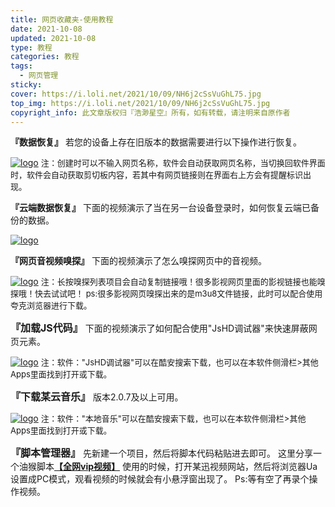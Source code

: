 ```yaml
---
title: 网页收藏夹-使用教程 
date: 2021-10-08
updated: 2021-10-08
type: 教程
categories: 教程
tags: 
  - 网页管理
sticky: 
cover: https://i.loli.net/2021/10/09/NH6j2cSsVuGhL75.jpg
top_img: https://i.loli.net/2021/10/09/NH6j2cSsVuGhL75.jpg
copyright_info: 此文章版权归『浩渺星空』所有，如有转载，请注明来自原作者
---
```

**『数据恢复』**
若您的设备上存在旧版本的数据需要进行以下操作进行恢复。

[![logo](https://i.loli.net/2021/10/09/J36SZYDAuRknECe.png)](https://v.kuaishou.com/cHq404)
<font size=2>注：创建时可以不输入网页名称，软件会自动获取网页名称，当切换回软件界面时，软件会自动获取剪切板内容，若其中有网页链接则在界面右上方会有提醒标识出现。</font>

**『云端数据恢复』**
下面的视频演示了当在另一台设备登录时，如何恢复云端已备份的数据。

[![logo](https://i.loli.net/2021/10/09/J36SZYDAuRknECe.png)](https://v.kuaishou.com/cHq404)

**『网页音视频嗅探』**
下面的视频演示了怎么嗅探网页中的音视频。

[![logo](https://i.loli.net/2021/10/09/J36SZYDAuRknECe.png)](https://v.kuaishou.com/cHq404)
<font size=2>注：长按嗅探列表项目会自动复制链接哦！很多影视网页里面的影视链接也能嗅探哦！快去试试吧！
ps:很多影视网页嗅探出来的是m3u8文件链接，此时可以配合使用夸克浏览器进行下载。</font>

<font size=3>**『加载JS代码』**</font>
下面的视频演示了如何配合使用"JsHD调试器"来快速屏蔽网页元素。

[![logo](https://i.loli.net/2021/10/09/J36SZYDAuRknECe.png)](https://v.kuaishou.com/cHq404)
<font size=2>注：软件："JsHD调试器"可以在酷安搜索下载，也可以在本软件侧滑栏>其他Apps里面找到打开或下载。</font>

<font size=3>**『下载某云音乐』**</font>
版本2.0.7及以上可用。

[![logo](https://i.loli.net/2021/10/09/J36SZYDAuRknECe.png)](https://v.kuaishou.com/cHq404)
<font size=2>注：软件："本地音乐"可以在酷安搜索下载，也可以在本软件侧滑栏>其他Apps里面找到打开或下载。</font>

<font size=3>**『脚本管理器』**</font>
先新建一个项目，然后将脚本代码粘贴进去即可。
这里分享一个油猴脚本[**【全网vip视频】**](https://wwi.lanzoui.com/inkr4tul1ub)
使用的时候，打开某迅视频网站，然后将浏览器Ua设置成PC模式，观看视频的时候就会有小悬浮窗出现了。
Ps:等有空了再录个操作视频。
